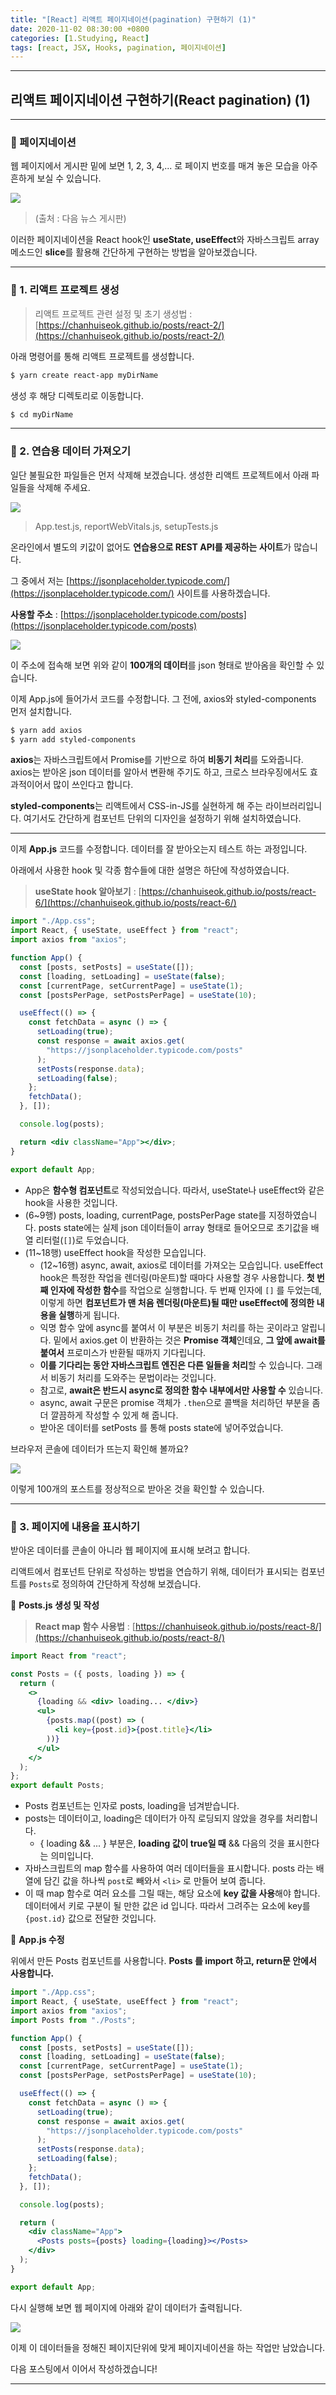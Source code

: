 ```yaml
---
title: "[React] 리액트 페이지네이션(pagination) 구현하기 (1)"
date: 2020-11-02 08:30:00 +0800
categories: [1.Studying, React]
tags: [react, JSX, Hooks, pagination, 페이지네이션]
---
```


---

## **리액트 페이지네이션 구현하기(React pagination) (1)**

---

### **🚩 페이지네이션**

웹 페이지에서 게시판 밑에 보면 1, 2, 3, 4,... 로 페이지 번호를 매겨 놓은 모습을 아주 흔하게 보실 수 있습니다.

![](https://i.imgur.com/Rf8qW94.png)

> (출처 : 다음 뉴스 게시판)

이러한 페이지네이션을 React hook인 **useState, useEffect**와 자바스크립트 array 메소드인 **slice**를 활용해 간단하게 구현하는 방법을 알아보겠습니다.

---

### **📘 1. 리액트 프로젝트 생성**

> 리액트 프로젝트 관련 설정 및 초기 생성법 : [https://chanhuiseok.github.io/posts/react-2/](https://chanhuiseok.github.io/posts/react-2/)

아래 명령어를 통해 리액트 프로젝트를 생성합니다.

```bash
$ yarn create react-app myDirName
```

생성 후 해당 디렉토리로 이동합니다.

```bash
$ cd myDirName
```

---

### **📘 2. 연습용 데이터 가져오기**

일단 불필요한 파일들은 먼저 삭제해 보겠습니다. 생성한 리액트 프로젝트에서 아래 파일들을 삭제해 주세요.

![](https://i.imgur.com/iqXGJLp.png)

> App.test.js, reportWebVitals.js, setupTests.js

온라인에서 별도의 키값이 없어도 **연습용으로 REST API를 제공하는 사이트**가 많습니다.

그 중에서 저는 [https://jsonplaceholder.typicode.com/](https://jsonplaceholder.typicode.com/) 사이트를 사용하겠습니다.

**사용할 주소** : [https://jsonplaceholder.typicode.com/posts](https://jsonplaceholder.typicode.com/posts)

![](https://i.imgur.com/AKMy7B8.png)

이 주소에 접속해 보면 위와 같이 **100개의 데이터**를 json 형태로 받아옴을 확인할 수 있습니다.

이제 App.js에 들어가서 코드를 수정합니다. 그 전에, axios와 styled-components 먼저 설치합니다.

```bash
$ yarn add axios
$ yarn add styled-components
```

**axios**는 자바스크립트에서 Promise를 기반으로 하여 **비동기 처리**를 도와줍니다. axios는 받아온 json 데이터를 알아서 변환해 주기도 하고, 크로스 브라우징에서도 효과적이어서 많이 쓰인다고 합니다.

**styled-components**는 리액트에서 CSS-in-JS를 실현하게 해 주는 라이브러리입니다. 여기서도 간단하게 컴포넌트 단위의 디자인을 설정하기 위해 설치하였습니다.

---

이제 **App.js** 코드를 수정합니다. 데이터를 잘 받아오는지 테스트 하는 과정입니다.

아래에서 사용한 hook 및 각종 함수들에 대한 설명은 하단에 작성하였습니다.

> **useState hook 알아보기** : [https://chanhuiseok.github.io/posts/react-6/](https://chanhuiseok.github.io/posts/react-6/)

```jsx
import "./App.css";
import React, { useState, useEffect } from "react";
import axios from "axios";

function App() {
  const [posts, setPosts] = useState([]);
  const [loading, setLoading] = useState(false);
  const [currentPage, setCurrentPage] = useState(1);
  const [postsPerPage, setPostsPerPage] = useState(10);

  useEffect(() => {
    const fetchData = async () => {
      setLoading(true);
      const response = await axios.get(
        "https://jsonplaceholder.typicode.com/posts"
      );
      setPosts(response.data);
      setLoading(false);
    };
    fetchData();
  }, []);

  console.log(posts);

  return <div className="App"></div>;
}

export default App;
```

- App은 **함수형 컴포넌트**로 작성되었습니다. 따라서, useState나 useEffect와 같은 hook을 사용한 것입니다.
- (6~9행) posts, loading, currentPage, postsPerPage state를 지정하였습니다. posts state에는 실제 json 데이터들이 array 형태로 들어오므로 초기값을 배열 리터럴(`[]`)로 두었습니다.
- (11~18행) useEffect hook을 작성한 모습입니다.
  - (12~16행) async, await, axios로 데이터를 가져오는 모습입니다. useEffect hook은 특정한 작업을 렌더링(마운트)할 때마다 사용할 경우 사용합니다. **첫 번째 인자에 작성한 함수**를 작업으로 실행합니다. 두 번째 인자에 `[]` 를 두었는데, 이렇게 하면 **컴포넌트가 맨 처음 렌더링(마운트)될 때만 useEffect에 정의한 내용을 실행**하게 됩니다.
  - 익명 함수 앞에 async를 붙여서 이 부분은 비동기 처리를 하는 곳이라고 알립니다. 밑에서 axios.get 이 반환하는 것은 **Promise 객체**인데요, **그 앞에 await를 붙여서** 프로미스가 반환될 때까지 기다립니다.
  - **이를 기다리는 동안 자바스크립트 엔진은 다른 일들을 처리**할 수 있습니다. 그래서 비동기 처리를 도와주는 문법이라는 것입니다.
  - 참고로, **await은 반드시 async로 정의한 함수 내부에서만 사용할 수** 있습니다.
  - async, await 구문은 promise 객체가 `.then`으로 콜백을 처리하던 부분을 좀 더 깔끔하게 작성할 수 있게 해 줍니다.
  - 받아온 데이터를 setPosts 를 통해 posts state에 넣어주었습니다.

브라우저 콘솔에 데이터가 뜨는지 확인해 볼까요?

![](https://i.imgur.com/x4bIwYv.png)

이렇게 100개의 포스트를 정상적으로 받아온 것을 확인할 수 있습니다.

---

### **📘 3. 페이지에 내용을 표시하기**

받아온 데이터를 콘솔이 아니라 웹 페이지에 표시해 보려고 합니다.

리액트에서 컴포넌트 단위로 작성하는 방법을 연습하기 위해, 데이터가 표시되는 컴포넌트를 `Posts`로 정의하여 간단하게 작성해 보겠습니다.

📜 **Posts.js 생성 및 작성**

> **React map 함수 사용법** : [https://chanhuiseok.github.io/posts/react-8/](https://chanhuiseok.github.io/posts/react-8/)

```jsx
import React from "react";

const Posts = ({ posts, loading }) => {
  return (
    <>
      {loading && <div> loading... </div>}
      <ul>
        {posts.map((post) => (
          <li key={post.id}>{post.title}</li>
        ))}
      </ul>
    </>
  );
};
export default Posts;
```

- Posts 컴포넌트는 인자로 posts, loading을 넘겨받습니다.
- posts는 데이터이고, loading은 데이터가 아직 로딩되지 않았을 경우를 처리합니다.
  - { loading && ... } 부분은, **loading 값이 true일 때** && 다음의 것을 표시한다는 의미입니다.
- 자바스크립트의 map 함수를 사용하여 여러 데이터들을 표시합니다. posts 라는 배열에 담긴 값을 하나씩 `post`로 빼와서 `<li>` 로 만들어 보여 줍니다.
- 이 때 map 함수로 여러 요소를 그릴 때는, 해당 요소에 **key 값을 사용**해야 합니다. 데이터에서 키로 구분이 될 만한 값은 id 입니다. 따라서 그려주는 요소에 key를 `{post.id}` 값으로 전달한 것입니다.

📜 **App.js 수정**

위에서 만든 Posts 컴포넌트를 사용합니다. **Posts 를 import 하고, return문 안에서 사용합니다.**

```jsx
import "./App.css";
import React, { useState, useEffect } from "react";
import axios from "axios";
import Posts from "./Posts";

function App() {
  const [posts, setPosts] = useState([]);
  const [loading, setLoading] = useState(false);
  const [currentPage, setCurrentPage] = useState(1);
  const [postsPerPage, setPostsPerPage] = useState(10);

  useEffect(() => {
    const fetchData = async () => {
      setLoading(true);
      const response = await axios.get(
        "https://jsonplaceholder.typicode.com/posts"
      );
      setPosts(response.data);
      setLoading(false);
    };
    fetchData();
  }, []);

  console.log(posts);

  return (
    <div className="App">
      <Posts posts={posts} loading={loading}></Posts>
    </div>
  );
}

export default App;
```

다시 실행해 보면 웹 페이지에 아래와 같이 데이터가 출력됩니다.

![](https://i.imgur.com/w7gaYI8.png)

이제 이 데이터들을 정해진 페이지단위에 맞게 페이지네이션을 하는 작업만 남았습니다.

다음 포스팅에서 이어서 작성하겠습니다!

---
